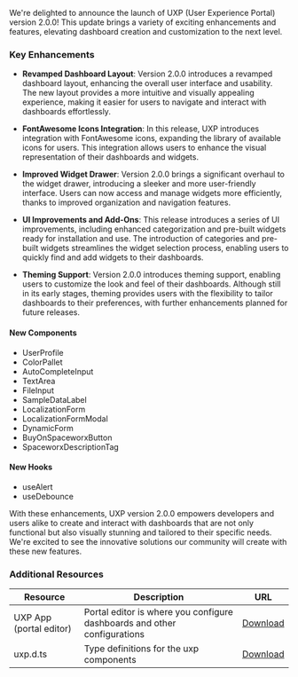 We're delighted to announce the launch of UXP (User Experience Portal) version 2.0.0! This update brings a variety of exciting enhancements and features, elevating dashboard creation and customization to the next level.

### Key Enhancements

* **Revamped Dashboard Layout**: Version 2.0.0 introduces a revamped dashboard layout, enhancing the overall user interface and usability. The new layout provides a more intuitive and visually appealing experience, making it easier for users to navigate and interact with dashboards effortlessly.

* **FontAwesome Icons Integration**: In this release, UXP introduces integration with FontAwesome icons, expanding the library of available icons for users. This integration allows users to enhance the visual representation of their dashboards and widgets.

* **Improved Widget Drawer**: Version 2.0.0 brings a significant overhaul to the widget drawer, introducing a sleeker and more user-friendly interface. Users can now access and manage widgets more efficiently, thanks to improved organization and navigation features.

* **UI Improvements and Add-Ons**: This release introduces a series of UI improvements, including enhanced categorization and pre-built widgets ready for installation and use. The introduction of categories and pre-built widgets streamlines the widget selection process, enabling users to quickly find and add widgets to their dashboards.

* **Theming Support**: Version 2.0.0 introduces theming support, enabling users to customize the look and feel of their dashboards. Although still in its early stages, theming provides users with the flexibility to tailor dashboards to their preferences, with further enhancements planned for future releases.

#### New Components

* UserProfile
* ColorPallet
* AutoCompleteInput
* TextArea
* FileInput
* SampleDataLabel
* LocalizationForm
* LocalizationFormModal
* DynamicForm
* BuyOnSpaceworxButton
* SpaceworxDescriptionTag

#### New Hooks

* useAlert
* useDebounce

With these enhancements, UXP version 2.0.0 empowers developers and users alike to create and interact with dashboards that are not only functional but also visually stunning and tailored to their specific needs. We're excited to see the innovative solutions our community will create with these new features.


### Additional Resources 

| Resource | Description | URL |
|---|---|---|
|UXP App (portal editor)| Portal editor is where you configure dashboards and other configurations| [Download](http://source.iviva.com/iviva-platform/uxp/-/tree/release/v2.0.0) |
|uxp.d.ts|Type definitions for the uxp components|[Download](https://uxp.s3.amazonaws.com/dist/client/v2.0.0s/uxp.d.ts)|